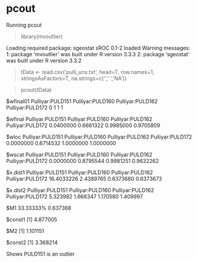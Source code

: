 # pcout
Running pcout
> library(mvoutlier)

Loading required package: sgeostat
sROC 0.1-2 loaded
Warning messages:
1: package ‘mvoutlier’ was built under R version 3.3.3 
2: package ‘sgeostat’ was built under R version 3.3.2 

> tData <- read.csv('pulli_uns.txt', head=T, row.names=1, stringsAsFactors=T, na.strings=c('',' ','NA'))

> pcout(tData)

$wfinal01
Pulliyar:PULD151 Pulliyar:PULD160 Pulliyar:PULD162 Pulliyar:PULD172 
               0                1                1                1 

$wfinal
Pulliyar:PULD151 Pulliyar:PULD160 Pulliyar:PULD162 Pulliyar:PULD172 
       0.0400000        0.6661322        0.9985000        0.9705809 

$wloc
Pulliyar:PULD151 Pulliyar:PULD160 Pulliyar:PULD162 Pulliyar:PULD172 
       0.0000000        0.6714532        1.0000000        1.0000000 

$wscat
Pulliyar:PULD151 Pulliyar:PULD160 Pulliyar:PULD162 Pulliyar:PULD172 
       0.0000000        0.8795544        0.9981251        0.9632262 

$x.dist1
Pulliyar:PULD151 Pulliyar:PULD160 Pulliyar:PULD162 Pulliyar:PULD172 
      16.4033226        2.4389765        0.6373680        0.6373673 

$x.dist2
Pulliyar:PULD151 Pulliyar:PULD160 Pulliyar:PULD162 Pulliyar:PULD172 
        5.323982         1.666347         1.170580         1.409997 

$M1
33.33333% 
 0.637368 

$const1
[1] 4.877005

$M2
[1] 1.101151

$const2
[1] 3.368214


Shows PULD151 is an outlier
